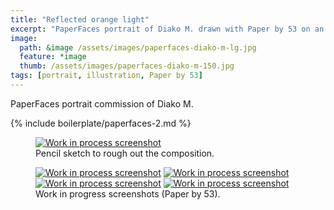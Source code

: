 ```yaml
---
title: "Reflected orange light"
excerpt: "PaperFaces portrait of Diako M. drawn with Paper by 53 on an iPad."
image: 
  path: &image /assets/images/paperfaces-diako-m-lg.jpg 
  feature: *image
  thumb: /assets/images/paperfaces-diako-m-150.jpg
tags: [portrait, illustration, Paper by 53]
---
```


PaperFaces portrait commission of Diako M.

{% include boilerplate/paperfaces-2.md %}

<figure>
	<a href="{{ site.url }}/assets/images/paperfaces-diako-m-process-1-lg.jpg"><img src="{{ site.url }}/assets/images/paperfaces-diako-m-process-1-750.jpg" alt="Work in process screenshot"></a>
	<figcaption>Pencil sketch to rough out the composition.</figcaption>
</figure>

<figure class="half">
	<a href="{{ site.url }}/assets/images/paperfaces-diako-m-process-2-lg.jpg"><img src="{{ site.url }}/assets/images/paperfaces-diako-m-process-2-600.jpg" alt="Work in process screenshot"></a>
	<a href="{{ site.url }}/assets/images/paperfaces-diako-m-process-3-lg.jpg"><img src="{{ site.url }}/assets/images/paperfaces-diako-m-process-3-600.jpg" alt="Work in process screenshot"></a>
	<a href="{{ site.url }}/assets/images/paperfaces-diako-m-process-4-lg.jpg"><img src="{{ site.url }}/assets/images/paperfaces-diako-m-process-4-600.jpg" alt="Work in process screenshot"></a>
	<a href="{{ site.url }}/assets/images/paperfaces-diako-m-process-5-lg.jpg"><img src="{{ site.url }}/assets/images/paperfaces-diako-m-process-5-600.jpg" alt="Work in process screenshot"></a>
	<figcaption>Work in progress screenshots (Paper by 53).</figcaption>
</figure>